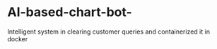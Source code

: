 # AI-based-chart-bot-
 Intelligent system in clearing customer queries and containerized it in docker
